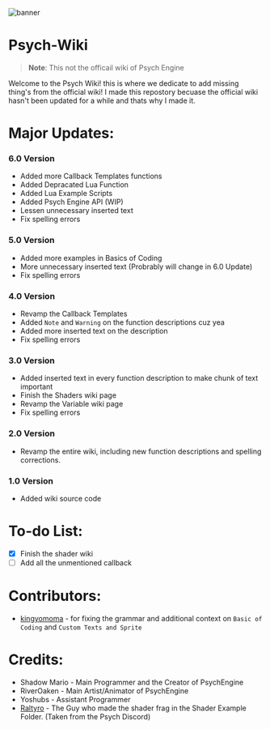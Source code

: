 ![banner](https://user-images.githubusercontent.com/101881784/186165593-7f234ba2-093d-4754-8062-6afe002e93a4.png)

# Psych-Wiki
> **Note**: This not the officail wiki of Psych Engine

Welcome to the Psych Wiki! this is where we dedicate to add missing thing's from the official wiki! I made this repostory becuase the official wiki hasn't been updated for a while and thats why I made it.

# Major Updates:
### 6.0 Version
- Added more Callback Templates functions
- Added Depracated Lua Function
- Added Lua Example Scripts
- Added Psych Engine API (WIP)
- Lessen unnecessary inserted text
- Fix spelling errors

### 5.0 Version
- Added more examples in Basics of Coding
- More unnecessary inserted text (Probrably will change in 6.0 Update)
- Fix spelling errors

### 4.0 Version
- Revamp the Callback Templates
- Added `Note` and `Warning` on the function descriptions cuz yea 
- Added more inserted text on the description
- Fix spelling errors

### 3.0 Version
- Added inserted text in every function description to make chunk of text important
- Finish the Shaders wiki page
- Revamp the Variable wiki page
- Fix spelling errors

### 2.0 Version
- Revamp the entire wiki, including new function descriptions and spelling corrections.

### 1.0 Version
- Added wiki source code

# To-do List:
- [x] Finish the shader wiki
- [ ] Add all the unmentioned callback

# Contributors:
- [kingyomoma](https://github.com/kingyomoma) - for fixing the grammar and additional context on `Basic of Coding` and `Custom Texts and Sprite`

# Credits:
- Shadow Mario - Main Programmer and the Creator of PsychEngine
- RiverOaken - Main Artist/Animator of PsychEngine
- Yoshubs - Assistant Programmer
- [Raltyro](https://github.com/Raltyro) - The Guy who made the shader frag in the Shader Example Folder. (Taken from the Psych Discord)
